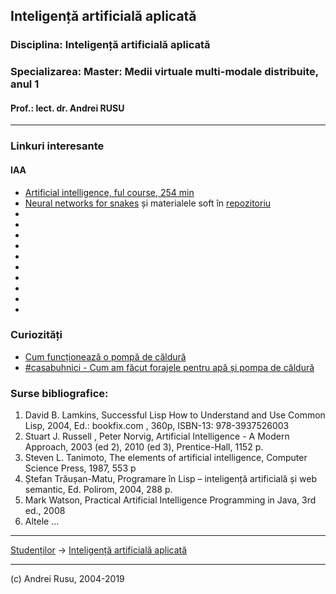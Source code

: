 ## Inteligență artificială aplicată

### **Disciplina**: Inteligență artificială aplicată

### **Specializarea**: Master: Medii virtuale multi-modale distribuite, anul 1

#### Prof.: lect. dr. Andrei RUSU

---

### Linkuri interesante

#### IAA

- [Artificial intelligence, ful course, 254 min](https://www.youtube.com/watch?v=JMUxmLyrhSk)
- [Neural networks for snakes](https://www.youtube.com/watch?v=zIkBYwdkuTk) și materialele soft în [repozitoriu](https://github.com/greerviau/SnakeAI) 
- []()
- []()
- []()
- []()
- []()
- []()
- []()
- []()
- []()
- []()

### Curiozități

- [Cum funcționează o pompă de căldură](https://www.youtube.com/watch?v=7yyPsTjbPSY)
- [#casabuhnici - Cum am făcut forajele pentru apă și pompa de căldură](https://www.youtube.com/watch?v=tZOHb6H-Als)


### Surse bibliografice:

1. David B. Lamkins, Successful Lisp How to Understand and Use Common Lisp, 2004, Ed.: bookfix.com , 360p, ISBN-13: 978-3937526003
2. Stuart J. Russell , Peter Norvig, Artificial Intelligence - A Modern Approach, 2003 (ed
2), 2010 (ed 3), Prentice-Hall, 1152 p.
3. Steven L. Tanimoto, The elements of artificial intelligence, Computer Science Press,
1987, 553 p
4. Ștefan Trăușan-Matu, Programare în Lisp – inteligență artificială și web semantic, Ed.
Polirom, 2004, 288 p.
5. Mark Watson, Practical Artificial Intelligence Programming in Java, 3rd ed., 2008
6. Altele ...

***

[Studenților](./) -> [Inteligență artificială aplicată]() 

---

(c) Andrei Rusu, 2004-2019



